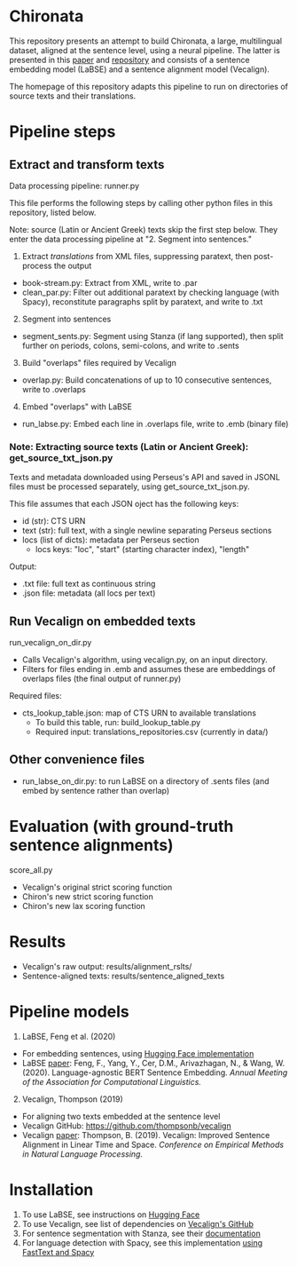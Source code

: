 # Chironata
This repository presents an attempt to build Chironata, a large, multilingual dataset, aligned at the sentence level, using a neural pipeline. The latter is presented in this [paper](https://ceur-ws.org/Vol-3558/paper6193.pdf) and [repository](https://github.com/caro28/chiron) and consists of a sentence embedding model (LaBSE) and a sentence alignment model (Vecalign).

The homepage of this repository adapts this pipeline to run on directories of source texts and their translations.

# Pipeline steps
## Extract and transform texts
Data processing pipeline: runner.py

This file performs the following steps by calling other python files in this repository, listed below.

Note: source (Latin or Ancient Greek) texts skip the first step below. They enter the data processing pipeline at "2. Segment into sentences."

1. Extract _translations_ from XML files, suppressing paratext, then post-process the output
* book-stream.py: Extract from XML, write to .par
* clean_par.py: Filter out additional paratext by checking language (with Spacy), reconstitute paragraphs split by paratext, and write to .txt

2. Segment into sentences
* segment_sents.py: Segment using Stanza (if lang supported), then split further on periods, colons, semi-colons, and write to .sents

3. Build "overlaps" files required by Vecalign
* overlap.py: Build concatenations of up to 10 consecutive sentences, write to .overlaps

4. Embed "overlaps" with LaBSE
* run_labse.py: Embed each line in .overlaps file, write to .emb (binary file)

### Note: Extracting source texts (Latin or Ancient Greek): get_source_txt_json.py
Texts and metadata downloaded using Perseus's API and saved in JSONL files must be processed separately, using get_source_txt_json.py.

This file assumes that each JSON oject has the following keys:
* id (str): CTS URN
* text (str): full text, with a single newline separating Perseus sections
* locs (list of dicts): metadata per Perseus section
    * locs keys: "loc", "start" (starting character index), "length"

Output: 
* .txt file: full text as continuous string
* .json file: metadata (all locs per text)

## Run Vecalign on embedded texts
run_vecalign_on_dir.py
* Calls Vecalign's algorithm, using vecalign.py, on an input directory.
* Filters for files ending in .emb and assumes these are embeddings of overlaps files (the final output of runner.py)

Required files:
* cts_lookup_table.json: map of CTS URN to available translations
   * To build this table, run: build_lookup_table.py
   * Required input: translations_repositories.csv (currently in data/)

## Other convenience files
* run_labse_on_dir.py: to run LaBSE on a directory of .sents files (and embed by sentence rather than overlap)

# Evaluation (with ground-truth sentence alignments)
score_all.py
* Vecalign's original strict scoring function
* Chiron's new strict scoring function
* Chiron's new lax scoring function

# Results
* Vecalign's raw output: results/alignment_rslts/
* Sentence-aligned texts: results/sentence_aligned_texts

# Pipeline models
1. LaBSE, Feng et al. (2020)
* For embedding sentences, using [Hugging Face implementation](https://huggingface.co/sentence-transformers/LaBSE)
* LaBSE [paper](https://arxiv.org/abs/2007.01852): Feng, F., Yang, Y., Cer, D.M., Arivazhagan, N., & Wang, W. (2020). Language-agnostic BERT Sentence Embedding. *Annual Meeting of the Association for Computational Linguistics.*

2. Vecalign, Thompson (2019)
* For aligning two texts embedded at the sentence level
* Vecalign GitHub: https://github.com/thompsonb/vecalign
* Vecalign [paper](https://aclanthology.org/D19-1136/): Thompson, B. (2019). Vecalign: Improved Sentence Alignment in Linear Time and Space. *Conference on Empirical Methods in Natural Language Processing.*


# Installation
1. To use LaBSE, see instructions on [Hugging Face](https://huggingface.co/sentence-transformers/LaBSE#usage-sentence-transformers)
2. To use Vecalign, see list of dependencies on [Vecalign's GitHub](https://github.com/thompsonb/vecalign#build-vecalign)
3. For sentence segmentation with Stanza, see their [documentation]((https://stanfordnlp.github.io/stanza/tokenize.html))
4. For language detection with Spacy, see this implementation [using FastText and Spacy](https://spacy.io/universe/project/spacy_fastlang)
